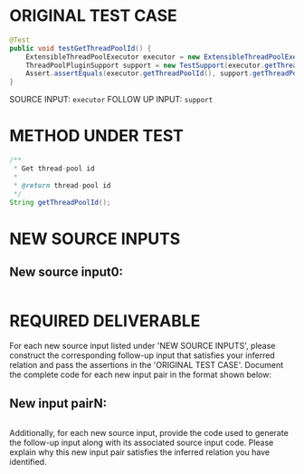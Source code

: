 # ORIGINAL TEST CASE
```java
@Test
public void testGetThreadPoolId() {
    ExtensibleThreadPoolExecutor executor = new ExtensibleThreadPoolExecutor("test", manager, 5, 5, 1000L, TimeUnit.MILLISECONDS, new ArrayBlockingQueue<>(1), Thread::new, new ThreadPoolExecutor.AbortPolicy());
    ThreadPoolPluginSupport support = new TestSupport(executor.getThreadPoolId(), executor, manager);
    Assert.assertEquals(executor.getThreadPoolId(), support.getThreadPoolId());
}

```
SOURCE INPUT: `executor`
FOLLOW UP INPUT: `support`


# METHOD UNDER TEST
```java
/**
 * Get thread-pool id
 *
 * @return thread-pool id
 */
String getThreadPoolId();

```


# NEW SOURCE INPUTS
## New source input0:
```java

```



# REQUIRED DELIVERABLE
For each new source input listed under 'NEW SOURCE INPUTS', please construct the corresponding follow-up input that satisfies your inferred relation and pass the assertions in the 'ORIGINAL TEST CASE'. Document the complete code for each new input pair in the format shown below:
## New input pairN:
```java

```

Additionally, for each new source input, provide the code used to generate the follow-up input along with its associated source input code. Please explain why this new input pair satisfies the inferred relation you have identified.